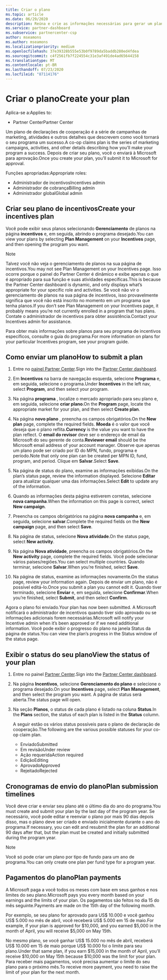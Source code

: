 ```yaml
---
title: Criar o plano
ms.topic: article
ms.date: 06/29/2020
description: Reúna e crie as informações necessárias para gerar um plano de marketing bem-sucedido para seu programa de incentivos.
ms.service: partner-dashboard
ms.subservice: partnercenter-csp
author: mseamons
ms.author: mseamons
ms.localizationpriority: medium
ms.openlocfilehash: 37e39328b555e53b0f9789da5baddb280ed4fdea
ms.sourcegitcommit: c4f2561fb7f224554c31e3af491de4ad65644158
ms.translationtype: MT
ms.contentlocale: pt-BR
ms.lasthandoff: 07/23/2020
ms.locfileid: "87114176"
---
```

# <a name="create-your-plan"></a><span data-ttu-id="8817e-103">Criar o plano</span><span class="sxs-lookup"><span data-stu-id="8817e-103">Create your plan</span></span>

<span data-ttu-id="8817e-104">Aplica-se a:</span><span class="sxs-lookup"><span data-stu-id="8817e-104">Applies to:</span></span>

- <span data-ttu-id="8817e-105">Partner Center</span><span class="sxs-lookup"><span data-stu-id="8817e-105">Partner Center</span></span>

<span data-ttu-id="8817e-106">Um plano de declarações de cooperação é a série de campanhas de marketing, atividades e outros detalhes que descrevem como você tornará o seu programa um sucesso.</span><span class="sxs-lookup"><span data-stu-id="8817e-106">A co-op claims plan is the series of marketing campaigns, activities, and other details describing how you’ll make your program a success.</span></span> <span data-ttu-id="8817e-107">Depois de criar seu plano, você o enviará à Microsoft para aprovação.</span><span class="sxs-lookup"><span data-stu-id="8817e-107">Once you create your plan, you’ll submit it to Microsoft for approval.</span></span> 

<span data-ttu-id="8817e-108">Funções apropriadas:</span><span class="sxs-lookup"><span data-stu-id="8817e-108">Appropriate roles:</span></span>

- <span data-ttu-id="8817e-109">Administrador de incentivos</span><span class="sxs-lookup"><span data-stu-id="8817e-109">Incentives admin</span></span>
- <span data-ttu-id="8817e-110">Administrador de cobrança</span><span class="sxs-lookup"><span data-stu-id="8817e-110">Billing admin</span></span>
- <span data-ttu-id="8817e-111">Administrador global</span><span class="sxs-lookup"><span data-stu-id="8817e-111">Global admin</span></span>

## <a name="create-your-incentives-plan"></a><span data-ttu-id="8817e-112">Criar seu plano de incentivos</span><span class="sxs-lookup"><span data-stu-id="8817e-112">Create your incentives plan</span></span>

<span data-ttu-id="8817e-113">Você pode exibir seus planos selecionando **Gerenciamento** de planos na página **incentivos** e, em seguida, abrindo o programa desejado.</span><span class="sxs-lookup"><span data-stu-id="8817e-113">You can view your plans by selecting **Plan Management** on your **Incentives** page, and then opening the program you want.</span></span>

>[!NOTE]
><span data-ttu-id="8817e-114">Talvez você não veja o gerenciamento de planos na sua página de incentivos.</span><span class="sxs-lookup"><span data-stu-id="8817e-114">You may not see Plan Management on your Incentives page.</span></span> <span data-ttu-id="8817e-115">Isso ocorre porque o painel do Partner Center é dinâmico e exibe apenas o que é apropriado para sua função e suas atividades específicas.</span><span class="sxs-lookup"><span data-stu-id="8817e-115">This is because the Partner Center dashboard is dynamic, and only displays what’s appropriate for your specific role and activities.</span></span> <span data-ttu-id="8817e-116">Se você não vir o gerenciamento de planos na sua página de incentivos, isso provavelmente significa que você não está inscrito no momento em um programa que tenha planos.</span><span class="sxs-lookup"><span data-stu-id="8817e-116">If you don’t see Plan Management on your Incentives page, it probably means you’re not currently enrolled in a program that has plans.</span></span> <span data-ttu-id="8817e-117">Contate o administrador de incentivos para obter assistência.</span><span class="sxs-lookup"><span data-stu-id="8817e-117">Contact your Incentives admin for assistance.</span></span>

<span data-ttu-id="8817e-118">Para obter mais informações sobre planos para seu programa de incentivos específicos, consulte o guia do programa.</span><span class="sxs-lookup"><span data-stu-id="8817e-118">For more information on plans for your particular Incentives program, see your program guide.</span></span>

## <a name="how-to-submit-a-plan"></a><span data-ttu-id="8817e-119">Como enviar um plano</span><span class="sxs-lookup"><span data-stu-id="8817e-119">How to submit a plan</span></span>

1. <span data-ttu-id="8817e-120">Entre no [painel Partner Center](https://partner.microsoft.com/dashboard/).</span><span class="sxs-lookup"><span data-stu-id="8817e-120">Sign into the [Partner Center dashboard](https://partner.microsoft.com/dashboard/).</span></span>

2. <span data-ttu-id="8817e-121">Em **Incentivos** na barra de navegação esquerda, selecione **Programa** e, em seguida, selecione o programa.</span><span class="sxs-lookup"><span data-stu-id="8817e-121">Under **Incentives** in the left nav, select **Program**, and then select your program.</span></span> 

3. <span data-ttu-id="8817e-122">Na página **programa** , localize o mercado apropriado para seu plano e, em seguida, selecione **criar plano**.</span><span class="sxs-lookup"><span data-stu-id="8817e-122">On the **Program** page, locate the appropriate market for your plan, and then select **Create plan**.</span></span> 

4. <span data-ttu-id="8817e-123">Na página **novo plano** , preencha os campos obrigatórios.</span><span class="sxs-lookup"><span data-stu-id="8817e-123">On the **New plan** page, complete the required fields.</span></span> <span data-ttu-id="8817e-124">**Moeda** é o valor que você deseja que o plano reflita.</span><span class="sxs-lookup"><span data-stu-id="8817e-124">**Currency** is the value you want to have the plan reflect.</span></span> <span data-ttu-id="8817e-125">O **email do revisor** deve ser o endereço de email da Microsoft do seu gerente de conta.</span><span class="sxs-lookup"><span data-stu-id="8817e-125">**Reviewer email** should be the Microsoft email address of your account manager.</span></span> <span data-ttu-id="8817e-126">Observe que apenas um plano pode ser criado por ID do MPN, fundo, programa e período.</span><span class="sxs-lookup"><span data-stu-id="8817e-126">Note that only one plan can be created per MPN ID, fund, program, and period.</span></span> <span data-ttu-id="8817e-127">Clique em **Salvar**.</span><span class="sxs-lookup"><span data-stu-id="8817e-127">Select **Save**.</span></span>

5. <span data-ttu-id="8817e-128">Na página de status do plano, examine as informações exibidas.</span><span class="sxs-lookup"><span data-stu-id="8817e-128">On the plan’s status page, review the information displayed.</span></span> <span data-ttu-id="8817e-129">Selecione **Editar** para atualizar qualquer uma das informações.</span><span class="sxs-lookup"><span data-stu-id="8817e-129">Select **Edit** to update any of the information.</span></span>

6. <span data-ttu-id="8817e-130">Quando as informações desta página estiverem corretas, selecione **nova campanha**.</span><span class="sxs-lookup"><span data-stu-id="8817e-130">When the information on this page is correct, select **New campaign**.</span></span>

7. <span data-ttu-id="8817e-131">Preencha os campos obrigatórios na página **nova campanha** e, em seguida, selecione **salvar**.</span><span class="sxs-lookup"><span data-stu-id="8817e-131">Complete the required fields on the **New campaign** page, and then select **Save**.</span></span>

8. <span data-ttu-id="8817e-132">Na página de status, selecione **Nova atividade**.</span><span class="sxs-lookup"><span data-stu-id="8817e-132">On the status page, select **New activity**.</span></span> 

9. <span data-ttu-id="8817e-133">Na página **Nova atividade**, preencha os campos obrigatórios.</span><span class="sxs-lookup"><span data-stu-id="8817e-133">On the **New activity** page, complete the required fields.</span></span> <span data-ttu-id="8817e-134">Você pode selecionar vários países/regiões.</span><span class="sxs-lookup"><span data-stu-id="8817e-134">You can select multiple countries.</span></span> <span data-ttu-id="8817e-135">Quando terminar, selecione **Salvar**.</span><span class="sxs-lookup"><span data-stu-id="8817e-135">When you’re finished, select **Save**.</span></span> 

10. <span data-ttu-id="8817e-136">Na página de status, examine as informações novamente.</span><span class="sxs-lookup"><span data-stu-id="8817e-136">On the status page, review your information again.</span></span> <span data-ttu-id="8817e-137">Depois de enviar um plano, não é possível editá-lo.</span><span class="sxs-lookup"><span data-stu-id="8817e-137">Once you submit a plan you cannot edit it.</span></span> <span data-ttu-id="8817e-138">Quando tiver terminado, selecione **Enviar** e, em seguida, selecione **Confirmar**.</span><span class="sxs-lookup"><span data-stu-id="8817e-138">When you’re finished, select **Submit**, and then select **Confirm**.</span></span>

<span data-ttu-id="8817e-139">Agora o plano foi enviado.</span><span class="sxs-lookup"><span data-stu-id="8817e-139">Your plan has now been submitted.</span></span> <span data-ttu-id="8817e-140">A Microsoft notificará o administrador de incentivos quando tiver sido aprovado ou se informações adicionais forem necessárias.</span><span class="sxs-lookup"><span data-stu-id="8817e-140">Microsoft will notify your Incentive admin when it’s been approved or if we need additional information.</span></span> <span data-ttu-id="8817e-141">Você pode exibir o progresso do plano na janela Status da página de status.</span><span class="sxs-lookup"><span data-stu-id="8817e-141">You can view the plan’s progress in the Status window of the status page.</span></span>

## <a name="view-the-status-of-your-plan"></a><span data-ttu-id="8817e-142">Exibir o status do seu plano</span><span class="sxs-lookup"><span data-stu-id="8817e-142">View the status of your plan</span></span>

1. <span data-ttu-id="8817e-143">Entre no painel [Partner Center](https://partner.microsoft.com/dashboard/).</span><span class="sxs-lookup"><span data-stu-id="8817e-143">Sign into the [Partner Center dashboard](https://partner.microsoft.com/dashboard/).</span></span>

2. <span data-ttu-id="8817e-144">Na página **Incentivos**, selecione **Gerenciamento do plano** e selecione o programa desejado.</span><span class="sxs-lookup"><span data-stu-id="8817e-144">On your **Incentives** page, select **Plan Management**, and then select the program you want.</span></span> <span data-ttu-id="8817e-145">A página de status será aberta.</span><span class="sxs-lookup"><span data-stu-id="8817e-145">The status page will open.</span></span>

3. <span data-ttu-id="8817e-146">Na seção **Planos**, o status de cada plano é listado na coluna **Status**.</span><span class="sxs-lookup"><span data-stu-id="8817e-146">In the **Plans** section, the status of each plan is listed in the **Status** column.</span></span>

   <span data-ttu-id="8817e-147">A seguir estão os vários status possíveis para o plano de declaração de cooperação.</span><span class="sxs-lookup"><span data-stu-id="8817e-147">The following are the various possible statuses for your co-op claim plan.</span></span>

   - <span data-ttu-id="8817e-148">Enviado</span><span class="sxs-lookup"><span data-stu-id="8817e-148">Submitted</span></span>
   - <span data-ttu-id="8817e-149">Em revisão</span><span class="sxs-lookup"><span data-stu-id="8817e-149">Under review</span></span>
   - <span data-ttu-id="8817e-150">Ação requerida</span><span class="sxs-lookup"><span data-stu-id="8817e-150">Action required</span></span>
   - <span data-ttu-id="8817e-151">Edição</span><span class="sxs-lookup"><span data-stu-id="8817e-151">Editing</span></span>
   - <span data-ttu-id="8817e-152">Aprovado</span><span class="sxs-lookup"><span data-stu-id="8817e-152">Approved</span></span>
   - <span data-ttu-id="8817e-153">Rejeitado</span><span class="sxs-lookup"><span data-stu-id="8817e-153">Rejected</span></span>

## <a name="plan-submission-timelines"></a><span data-ttu-id="8817e-154">Cronogramas de envio do plano</span><span class="sxs-lookup"><span data-stu-id="8817e-154">Plan submission timelines</span></span>

<span data-ttu-id="8817e-155">Você deve criar e enviar seu plano até o último dia do ano do programa.</span><span class="sxs-lookup"><span data-stu-id="8817e-155">You must create and submit your plan by the last day of the program year.</span></span> <span data-ttu-id="8817e-156">Se necessário, você pode editar e reenviar o plano por mais 90 dias depois disso, mas o plano deve ser criado e enviado inicialmente durante o ano do programa.</span><span class="sxs-lookup"><span data-stu-id="8817e-156">If necessary, you can edit and resubmit the plan for an additional 90 days after that, but the plan must be created and initially submitted during the program year.</span></span>

>[!NOTE]
> <span data-ttu-id="8817e-157">Você só pode criar um plano por tipo de fundo para um ano de programa.</span><span class="sxs-lookup"><span data-stu-id="8817e-157">You can only create one plan per fund type for a program year.</span></span>

## <a name="plan-payments"></a><span data-ttu-id="8817e-158">Pagamentos do plano</span><span class="sxs-lookup"><span data-stu-id="8817e-158">Plan payments</span></span>

<span data-ttu-id="8817e-159">A Microsoft paga a você todos os meses com base em seus ganhos e nos limites do seu plano.</span><span class="sxs-lookup"><span data-stu-id="8817e-159">Microsoft pays you every month based on your earnings and the limits of your plan.</span></span> <span data-ttu-id="8817e-160">Os pagamentos são feitos no dia 15 do mês seguinte.</span><span class="sxs-lookup"><span data-stu-id="8817e-160">Payments are made on the 15th day of the following month.</span></span>

<span data-ttu-id="8817e-161">Por exemplo, se seu plano for aprovado para US$ 10.000 e você ganhou US$ 5.000 no mês de abril, você receberá US$ 5.000 em 15 de maio.</span><span class="sxs-lookup"><span data-stu-id="8817e-161">For example, if your plan is approved for $10,000, and you earned $5,000 in the month of April, you will receive $5,000 on May 15th.</span></span>

<span data-ttu-id="8817e-162">No mesmo plano, se você ganhar US$ 15.000 no mês de abril, receberá US$ 10.000 em 15 de maio porque US$ 10.000 foi o limite para seu plano.</span><span class="sxs-lookup"><span data-stu-id="8817e-162">Under that same plan, if you earn $15,000 in the month of April, you’ll receive $10,000 on May 15th because $10,000 was the limit for your plan.</span></span> <span data-ttu-id="8817e-163">Para receber mais pagamentos, você precisa aumentar o limite do seu plano para o próximo mês.</span><span class="sxs-lookup"><span data-stu-id="8817e-163">To receive more payment, you need to raise the limit of your plan for the next month.</span></span>
